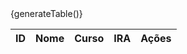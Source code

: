 <div>
                    <table className="table table-bordered table-striped table-dark align-middle">
                        <ScrollAreaDemo>
                            <thead>
                                <tr>
                                    <th className="text-center">ID</th>
                                    <th className="text-center">Nome</th>
                                    <th className="text-center">Curso</th>
                                    <th className="text-center">IRA</th>
                                    <th colSpan="2" className="text-center">
                                        Ações
                                    </th>
                                </tr>
                            </thead>
                            <tbody>{generateTable()}</tbody>
                        </ScrollAreaDemo>
                    </table>
                </div>